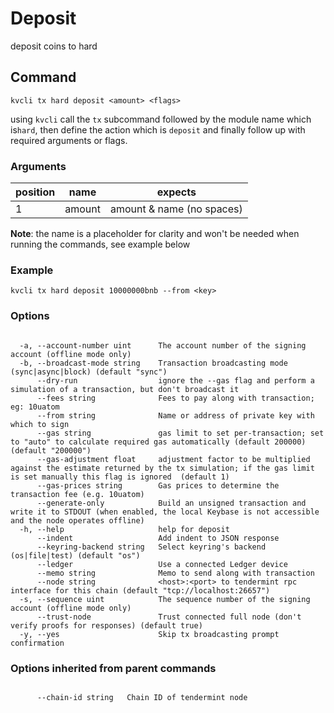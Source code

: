 # Deposit

deposit coins to hard

## Command
```
kvcli tx hard deposit <amount> <flags>
```

using ```kvcli``` call the ```tx``` subcommand followed by the module name which is```hard```, then define the action which is ```deposit``` and finally follow up with required arguments or flags.

### Arguments
position|name|expects
|--|--|--|
1|amount| amount & name (no spaces)


**Note**: the name is a placeholder for clarity and won't be needed when running the commands, see example below

### Example
```
kvcli tx hard deposit 10000000bnb --from <key>
```
 
### Options
```

  -a, --account-number uint      The account number of the signing account (offline mode only)
  -b, --broadcast-mode string    Transaction broadcasting mode (sync|async|block) (default "sync")
      --dry-run                  ignore the --gas flag and perform a simulation of a transaction, but don't broadcast it
      --fees string              Fees to pay along with transaction; eg: 10uatom
      --from string              Name or address of private key with which to sign
      --gas string               gas limit to set per-transaction; set to "auto" to calculate required gas automatically (default 200000) (default "200000")
      --gas-adjustment float     adjustment factor to be multiplied against the estimate returned by the tx simulation; if the gas limit is set manually this flag is ignored  (default 1)
      --gas-prices string        Gas prices to determine the transaction fee (e.g. 10uatom)
      --generate-only            Build an unsigned transaction and write it to STDOUT (when enabled, the local Keybase is not accessible and the node operates offline)
  -h, --help                     help for deposit
      --indent                   Add indent to JSON response
      --keyring-backend string   Select keyring's backend (os|file|test) (default "os")
      --ledger                   Use a connected Ledger device
      --memo string              Memo to send along with transaction
      --node string              <host>:<port> to tendermint rpc interface for this chain (default "tcp://localhost:26657")
  -s, --sequence uint            The sequence number of the signing account (offline mode only)
      --trust-node               Trust connected full node (don't verify proofs for responses) (default true)
  -y, --yes                      Skip tx broadcasting prompt confirmation

```

### Options inherited from parent commands
```

      --chain-id string   Chain ID of tendermint node

```